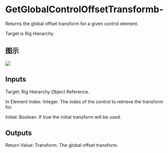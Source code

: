 # GetGlobalControlOffsetTransformb-

Returns the global offset transform for a given control element.

Target is Rig Hierarchy

## 图示

![]($-20221218-21190999.png)

## Inputs

Target: Rig Hierarchy Object Reference.

In Element Index: Integer. The index of the control to retrieve the transform for.

Initial: Boolean. If true the initial transform will be used.  

## Outputs

Return Value: Transform. The global offset transform.

